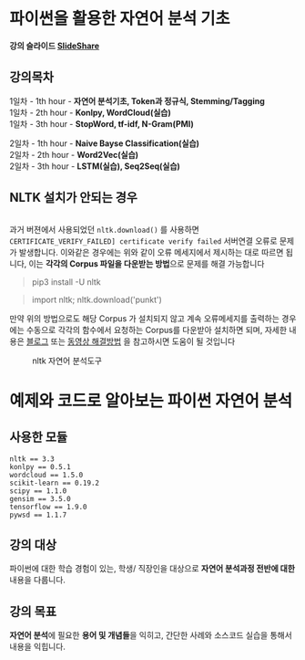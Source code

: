 # 파이썬을 활용한 자연어 분석 기초 


**강의 슬라이드 [SlideShare](https://www.slideshare.net/YBkim2/ss-118063552)**


## 강의목차

1일차 - 1th hour - **자연어 분석기초, Token과 정규식, Stemming/Tagging**<br>
1일차 - 2th hour - **Konlpy, WordCloud(실습)**<br>
1일차 - 3th hour - **StopWord, tf-idf, N-Gram(PMI)**<br>
  
2일차 - 1th hour - **Naive Bayse Classification(실습)**<br>
2일차 - 2th hour - **Word2Vec(실습)**<br>
2일차 - 3th hour - **LSTM(실습), Seq2Seq(실습)**<br>


## NLTK 설치가 안되는 경우

<figure class="align-left">
  <img src="https://i.stack.imgur.com/0F2k3.png" alt="">
  <figcaption></figcaption>
</figure>

과거 버젼에서 사용되었던 `nltk.download()` 를 사용하면 `CERTIFICATE_VERIFY_FAILED] certificate verify failed` 서버연결 오류로 문제가 발생합니다. 이와같은 경우에는 위와 같이 오류 메세지에서 제시하는 대로 따르면 됩니다, 이는 **각각의 Corpus 파일을 다운받는 방법**으로 문제를 해결 가능합니다 


>  pip3 install -U nltk 

> import nltk; nltk.download('punkt')

만약 위의 방법으로도 해당 Corpus 가 설치되지 않고 계속 오류메세지를 출력하는 경우에는 수동으로 각각의 함수에서 요청하는 Corpus를 다운받아 설치하면 되며, 자세한 내용은 [블로그](http://pubdata.tistory.com/154) 또는 [동영상 해결방법](https://programmers.co.kr/learn/courses/21/lessons/946) 을 참고하시면 도움이 될 것입니다




<figure class="align-left">
  <img src="https://static1.squarespace.com/static/538cea80e4b00f1fad490c1b/54668a77e4b00fb778d22a34/54668d8ae4b00fb778d2859c/1416007413413/NLTK.png" alt="">
  <figcaption>nltk 자연어 분석도구</figcaption>
</figure>


# 예제와 코드로 알아보는 파이썬 자연어 분석


## 사용한 모듈

    nltk == 3.3
    konlpy == 0.5.1
    wordcloud == 1.5.0
    scikit-learn == 0.19.2
    scipy == 1.1.0
    gensim == 3.5.0
    tensorflow == 1.9.0
    pywsd == 1.1.7



## 강의 대상

파이썬에 대한 학습 경험이 있는, 학생/ 직장인을 대상으로 **자연어 분석과정 전반에 대한** 내용을 다룹니다.


## 강의 목표

**자연어 분석**에 필요한 **용어 및 개념들**을 익히고, 간단한 사례와 소스코드 실습을 통해서 내용을 익힙니다.